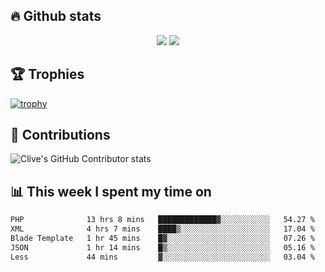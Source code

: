 ## &#128293; Github stats

<!-- GitHub Readme Streak Stats - https://github.com/DenverCoder1/github-readme-streak-stats -->
<p align="center">

<picture>
  <source 
    srcset="https://github-readme-stats.vercel.app/api?username=clivewalkden&count_private=true&show_icons=true&theme=darcula"
    media="(prefers-color-scheme: dark)"
  />
  <source
    srcset="https://github-readme-stats.vercel.app/api?username=clivewalkden&count_private=true&show_icons=true&theme=calm"
    media="(prefers-color-scheme: light), (prefers-color-scheme: no-preference)"
  />
  <img src="https://github-readme-stats.vercel.app/api?username=clivewalkden&count_private=true&show_icons=true&theme=darcula" />
</picture>

<a href="https://git.io/streak-stats" target="_blank">
  <img src="http://github-readme-streak-stats.herokuapp.com?user=clivewalkden&theme=darcula&date_format=j%20M%5B%20Y%5D" />
</a>

</p>

## &#127942; Trophies
[![trophy](https://github-profile-trophy.vercel.app/?username=clivewalkden&theme=onedark)](https://github.com/clivewalkden/github-profile-trophy)

## &#129309; Contributions
![Clive's GitHub Contributor stats](https://github-contributor-stats.vercel.app/api?username=clivewalkden)

## &#128202; This week I spent my time on
<!--START_SECTION:waka-->

```txt
PHP              13 hrs 8 mins   █████████████▓░░░░░░░░░░░   54.27 %
XML              4 hrs 7 mins    ████▒░░░░░░░░░░░░░░░░░░░░   17.04 %
Blade Template   1 hr 45 mins    █▓░░░░░░░░░░░░░░░░░░░░░░░   07.26 %
JSON             1 hr 14 mins    █▒░░░░░░░░░░░░░░░░░░░░░░░   05.16 %
Less             44 mins         ▓░░░░░░░░░░░░░░░░░░░░░░░░   03.04 %
```

<!--END_SECTION:waka-->
